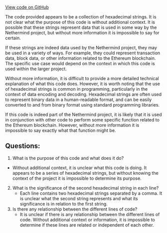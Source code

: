 [View code on GitHub](https://github.com/NethermindEth/nethermind/src/bench_precompiles/vectors/ripemd/proposed/input_param_scalar_104_gas_30.csv)

The code provided appears to be a collection of hexadecimal strings. It is not clear what the purpose of this code is without additional context. It is possible that these strings represent data that is used in some way by the Nethermind project, but without more information it is impossible to say for certain.

If these strings are indeed data used by the Nethermind project, they may be used in a variety of ways. For example, they could represent transaction data, block data, or other information related to the Ethereum blockchain. The specific use case would depend on the context in which this code is used within the larger project.

Without more information, it is difficult to provide a more detailed technical explanation of what this code does. However, it is worth noting that the use of hexadecimal strings is common in programming, particularly in the context of data encoding and decoding. Hexadecimal strings are often used to represent binary data in a human-readable format, and can be easily converted to and from binary format using standard programming libraries.

If this code is indeed part of the Nethermind project, it is likely that it is used in conjunction with other code to perform some specific function related to the Ethereum blockchain. However, without more information it is impossible to say exactly what that function might be.
## Questions: 
 1. What is the purpose of this code and what does it do?
   - Without additional context, it is unclear what this code is doing. It appears to be a series of hexadecimal strings, but without knowing the context of the project it is impossible to determine its purpose.
2. What is the significance of the second hexadecimal string in each line?
   - Each line contains two hexadecimal strings separated by a comma. It is unclear what the second string represents and what its significance is in relation to the first string.
3. Is there any relationship between the different lines of code?
   - It is unclear if there is any relationship between the different lines of code. Without additional context or information, it is impossible to determine if these lines are related or independent of each other.